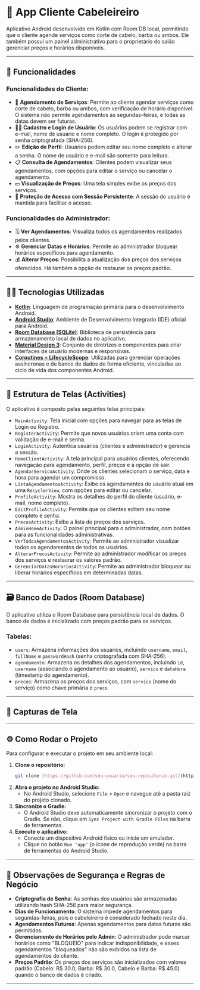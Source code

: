 # 💈 App Cliente Cabeleireiro

Aplicativo Android desenvolvido em Kotlin com Room DB local, permitindo que o cliente agende serviços como corte de cabelo, barba ou ambos. Ele também possui um painel administrativo para o proprietário do salão gerenciar preços e horários disponíveis.

---

## 📱 Funcionalidades

### Funcionalidades do Cliente:

* 📅 **Agendamento de Serviços**: Permite ao cliente agendar serviços como corte de cabelo, barba ou ambos, com verificação de horário disponível. O sistema não permite agendamentos às segundas-feiras, e todas as datas devem ser futuras.
* 🧑‍💼 **Cadastro e Login de Usuário**: Os usuários podem se registrar com e-mail, nome de usuário e nome completo. O login é protegido por senha criptografada (SHA-256).
* ✏️ **Edição de Perfil**: Usuários podem editar seu nome completo e alterar a senha. O nome de usuário e e-mail são somente para leitura.
* 📋 **Consulta de Agendamentos**: Clientes podem visualizar seus agendamentos, com opções para editar o serviço ou cancelar o agendamento.
* 💵 **Visualização de Preços**: Uma tela simples exibe os preços dos serviços.
* 🔐 **Proteção de Acesso com Sessão Persistente**: A sessão do usuário é mantida para facilitar o acesso.

### Funcionalidades do Administrador:

* 🗓️ **Ver Agendamentos**: Visualiza todos os agendamentos realizados pelos clientes.
* ⚙️ **Gerenciar Datas e Horários**: Permite ao administrador bloquear horários específicos para agendamento.
* 💰 **Alterar Preços**: Possibilita a atualização dos preços dos serviços oferecidos. Há também a opção de restaurar os preços padrão.

---

## 🧑‍💻 Tecnologias Utilizadas

* [**Kotlin**](https://kotlinlang.org/): Linguagem de programação primária para o desenvolvimento Android.
* [**Android Studio**](https://developer.android.com/studio): Ambiente de Desenvolvimento Integrado (IDE) oficial para Android.
* [**Room Database (SQLite)**](https://developer.android.com/training/data-storage/room): Biblioteca de persistência para armazenamento local de dados no aplicativo.
* [**Material Design 3**](https://m3.material.io/): Conjunto de diretrizes e componentes para criar interfaces de usuário modernas e responsivas.
* [**Coroutines + LifecycleScope**](https://developer.android.com/kotlin/coroutines): Utilizadas para gerenciar operações assíncronas e de banco de dados de forma eficiente, vinculadas ao ciclo de vida dos componentes Android.

---

## 📂 Estrutura de Telas (Activities)

O aplicativo é composto pelas seguintes telas principais:

* `MainActivity`: Tela inicial com opções para navegar para as telas de Login ou Registro.
* `RegisterActivity`: Permite que novos usuários criem uma conta com validação de e-mail e senha.
* `LoginActivity`: Autentica usuários (clientes e administrador) e gerencia a sessão.
* `HomeClientActivity`: A tela principal para usuários clientes, oferecendo navegação para agendamento, perfil, preços e a opção de sair.
* `AgendarServicoActivity`: Onde os clientes selecionam o serviço, data e hora para agendar um compromisso.
* `ListaAgendamentosActivity`: Exibe os agendamentos do usuário atual em uma `RecyclerView`, com opções para editar ou cancelar.
* `ProfileActivity`: Mostra os detalhes do perfil do cliente (usuário, e-mail, nome completo).
* `EditProfileActivity`: Permite que os clientes editem seu nome completo e senha.
* `PrecosActivity`: Exibe a lista de preços dos serviços.
* `AdminHomeActivity`: O painel principal para o administrador, com botões para as funcionalidades administrativas.
* `VerTodosAgendamentosActivity`: Permite ao administrador visualizar todos os agendamentos de todos os usuários.
* `AlterarPrecosActivity`: Permite ao administrador modificar os preços dos serviços e restaurar os valores padrão.
* `GerenciarDatasHorariosActivity`: Permite ao administrador bloquear ou liberar horários específicos em determinadas datas.

---

## 🗃️ Banco de Dados (Room Database)

O aplicativo utiliza o Room Database para persistência local de dados. O banco de dados é inicializado com preços padrão para os serviços.

### Tabelas:

* `users`: Armazena informações dos usuários, incluindo `username`, `email`, `fullName` e `passwordHash` (senha criptografada com SHA-256).
* `agendamento`: Armazena os detalhes dos agendamentos, incluindo `id`, `username` (associando o agendamento ao usuário), `servico` e `dataHora` (timestamp do agendamento).
* `precos`: Armazena os preços dos serviços, com `servico` (nome do serviço) como chave primária e `preco`.

---

## 📸 Capturas de Tela

---

## ⚙️ Como Rodar o Projeto

Para configurar e executar o projeto em seu ambiente local:

1.  **Clone o repositório:**
    ```bash
    git clone [https://github.com/seu-usuario/seu-repositorio.git](https://github.com/seu-usuario/seu-repositorio.git)
    ```
2.  **Abra o projeto no Android Studio:**
    * No Android Studio, selecione `File` > `Open` e navegue até a pasta raiz do projeto clonado.
3.  **Sincronize o Gradle:**
    * O Android Studio deve automaticamente sincronizar o projeto com o Gradle. Se não, clique em `Sync Project with Gradle Files` na barra de ferramentas.
4.  **Execute o aplicativo:**
    * Conecte um dispositivo Android físico ou inicie um emulador.
    * Clique no botão `Run 'app'` (o ícone de reprodução verde) na barra de ferramentas do Android Studio.

---

## 🔐 Observações de Segurança e Regras de Negócio

* **Criptografia de Senha**: As senhas dos usuários são armazenadas utilizando hash SHA-256 para maior segurança.
* **Dias de Funcionamento**: O sistema impede agendamentos para segundas-feiras, pois o cabeleireiro é considerado fechado neste dia.
* **Agendamentos Futuros**: Apenas agendamentos para datas futuras são permitidos.
* **Gerenciamento de Horários pelo Admin**: O administrador pode marcar horários como "BLOQUEIO" para indicar indisponibilidade, e esses agendamentos "bloqueados" não são exibidos na lista de agendamentos do cliente.
* **Preços Padrão**: Os preços dos serviços são inicializados com valores padrão (Cabelo: R$ 30.0, Barba: R$ 30.0, Cabelo e Barba: R$ 45.0) quando o banco de dados é criado.

---
